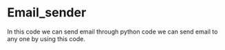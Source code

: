 # Email_sender
In this code we can send email through python code we can send email to any one by using this code.
